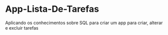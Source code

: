 # App-Lista-De-Tarefas
 Aplicando os conhecimentos sobre SQL  para criar um app para criar, alterar e excluir tarefas
